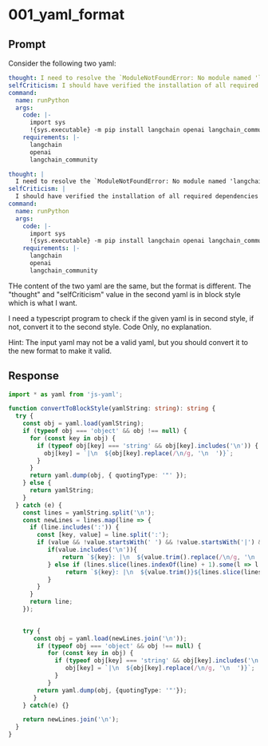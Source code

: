 # 001_yaml_format

## Prompt

Consider the following two yaml:

```yaml
thought: I need to resolve the `ModuleNotFoundError: No module named 'langchain_community'` error by ensuring that all necessary dependencies are correctly installed.
selfCriticism: I should have verified the installation of all required dependencies before running the code.
command:
  name: runPython
  args:
    code: |-
      import sys
      !{sys.executable} -m pip install langchain openai langchain_community
    requirements: |-
      langchain
      openai
      langchain_community
```

```yaml
thought: |
  I need to resolve the `ModuleNotFoundError: No module named 'langchain_community'` error by ensuring that all necessary dependencies are correctly installed.
selfCriticism: |
  I should have verified the installation of all required dependencies before running the code.
command:
  name: runPython
  args:
    code: |-
      import sys
      !{sys.executable} -m pip install langchain openai langchain_community
    requirements: |-
      langchain
      openai
      langchain_community
```

THe content of the two yaml are the same, but the format is different. The "thought" and "selfCriticism" value in the second yaml is in block style which is what I want. 

I need a typescript program to check if the given yaml is in second style, if not, convert it to the second style. Code Only, no explanation.

Hint: The input yaml may not be a valid yaml, but you should convert it to the new format to make it valid.

## Response

```typescript
import * as yaml from 'js-yaml';

function convertToBlockStyle(yamlString: string): string {
  try {
    const obj = yaml.load(yamlString);
    if (typeof obj === 'object' && obj !== null) {
      for (const key in obj) {
        if (typeof obj[key] === 'string' && obj[key].includes('\n')) {
          obj[key] = `|\n  ${obj[key].replace(/\n/g, '\n  ')}`;
        }
      }
      return yaml.dump(obj, { quotingType: '"' });
    } else {
      return yamlString;
    }
  } catch (e) {
    const lines = yamlString.split('\n');
    const newLines = lines.map(line => {
      if (line.includes(':')) {
        const [key, value] = line.split(':');
        if (value && !value.startsWith(' ') && !value.startsWith('|') && !value.startsWith('>')) {
           if(value.includes('\n')){
               return `${key}: |\n  ${value.trim().replace(/\n/g, '\n  ')}`;
           } else if (lines.slice(lines.indexOf(line) + 1).some(l => l.startsWith(' ') && !l.startsWith('  '))) {
                return `${key}: |\n  ${value.trim()}${lines.slice(lines.indexOf(line) + 1).filter(l => l.startsWith(' ') && !l.startsWith('  ')).map(l => `\n  ${l.trim()}`).join('')}`;
           }
        }
      }
      return line;
    });

    
    try {
       const obj = yaml.load(newLines.join('\n'));
        if (typeof obj === 'object' && obj !== null) {
           for (const key in obj) {
             if (typeof obj[key] === 'string' && obj[key].includes('\n')) {
                obj[key] = `|\n  ${obj[key].replace(/\n/g, '\n  ')}`;
             }
           }
        return yaml.dump(obj, {quotingType: '"'});
       }
    } catch(e) {}

    return newLines.join('\n');
  }
}
```

